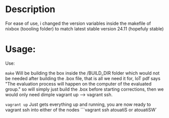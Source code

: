 # Description
For ease of use, i changed the version variables inside the makefile of nixbox (toooling folder) to match latest stable version 24.11 (hopefuly stable)
# Usage:
Use:

```make```
Will be building the box inside the /BUILD_DIR folder which would not be needed after building the .box file, that is all we need it for, IoT pdf says "The evaluation process will happen on the computer of the evaluated
group." so will simply just build the .box before starting corrections, then we would only need dimple vagrant up --> vagrant ssh.


```vagrant up```
Just gets everything up and running, you are now ready to vagrant ssh into either of the nodes
```vagrant ssh atouatiS or atouatiSW`
